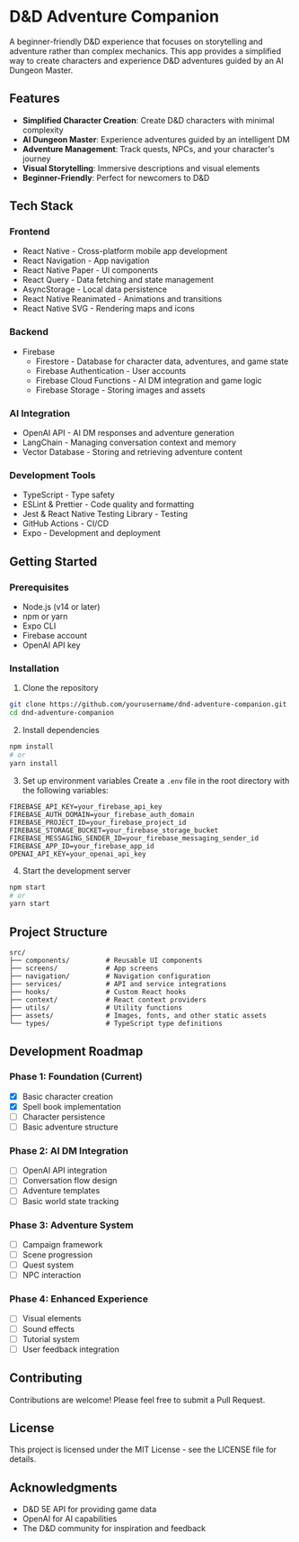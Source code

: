 # D&D Adventure Companion

A beginner-friendly D&D experience that focuses on storytelling and adventure rather than complex mechanics. This app provides a simplified way to create characters and experience D&D adventures guided by an AI Dungeon Master.

## Features

- **Simplified Character Creation**: Create D&D characters with minimal complexity
- **AI Dungeon Master**: Experience adventures guided by an intelligent DM
- **Adventure Management**: Track quests, NPCs, and your character's journey
- **Visual Storytelling**: Immersive descriptions and visual elements
- **Beginner-Friendly**: Perfect for newcomers to D&D

## Tech Stack

### Frontend
- React Native - Cross-platform mobile app development
- React Navigation - App navigation
- React Native Paper - UI components
- React Query - Data fetching and state management
- AsyncStorage - Local data persistence
- React Native Reanimated - Animations and transitions
- React Native SVG - Rendering maps and icons

### Backend
- Firebase
  - Firestore - Database for character data, adventures, and game state
  - Firebase Authentication - User accounts
  - Firebase Cloud Functions - AI DM integration and game logic
  - Firebase Storage - Storing images and assets

### AI Integration
- OpenAI API - AI DM responses and adventure generation
- LangChain - Managing conversation context and memory
- Vector Database - Storing and retrieving adventure content

### Development Tools
- TypeScript - Type safety
- ESLint & Prettier - Code quality and formatting
- Jest & React Native Testing Library - Testing
- GitHub Actions - CI/CD
- Expo - Development and deployment

## Getting Started

### Prerequisites
- Node.js (v14 or later)
- npm or yarn
- Expo CLI
- Firebase account
- OpenAI API key

### Installation

1. Clone the repository
```bash
git clone https://github.com/yourusername/dnd-adventure-companion.git
cd dnd-adventure-companion
```

2. Install dependencies
```bash
npm install
# or
yarn install
```

3. Set up environment variables
Create a `.env` file in the root directory with the following variables:
```
FIREBASE_API_KEY=your_firebase_api_key
FIREBASE_AUTH_DOMAIN=your_firebase_auth_domain
FIREBASE_PROJECT_ID=your_firebase_project_id
FIREBASE_STORAGE_BUCKET=your_firebase_storage_bucket
FIREBASE_MESSAGING_SENDER_ID=your_firebase_messaging_sender_id
FIREBASE_APP_ID=your_firebase_app_id
OPENAI_API_KEY=your_openai_api_key
```

4. Start the development server
```bash
npm start
# or
yarn start
```

## Project Structure

```
src/
├── components/         # Reusable UI components
├── screens/            # App screens
├── navigation/         # Navigation configuration
├── services/           # API and service integrations
├── hooks/              # Custom React hooks
├── context/            # React context providers
├── utils/              # Utility functions
├── assets/             # Images, fonts, and other static assets
└── types/              # TypeScript type definitions
```

## Development Roadmap

### Phase 1: Foundation (Current)
- [x] Basic character creation
- [x] Spell book implementation
- [ ] Character persistence
- [ ] Basic adventure structure

### Phase 2: AI DM Integration
- [ ] OpenAI API integration
- [ ] Conversation flow design
- [ ] Adventure templates
- [ ] Basic world state tracking

### Phase 3: Adventure System
- [ ] Campaign framework
- [ ] Scene progression
- [ ] Quest system
- [ ] NPC interaction

### Phase 4: Enhanced Experience
- [ ] Visual elements
- [ ] Sound effects
- [ ] Tutorial system
- [ ] User feedback integration

## Contributing

Contributions are welcome! Please feel free to submit a Pull Request.

## License

This project is licensed under the MIT License - see the LICENSE file for details.

## Acknowledgments

- D&D 5E API for providing game data
- OpenAI for AI capabilities
- The D&D community for inspiration and feedback 